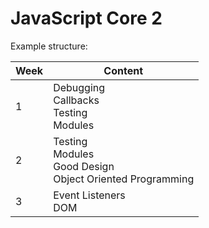  # JavaScript Core 2

 Example structure:

|Week | Content |
| --- | ------- |
| 1 | Debugging <br> Callbacks <br> Testing <br> Modules|
| 2 | Testing <br> Modules <br> Good Design <br> Object Oriented Programming|
| 3 | Event Listeners <br> DOM |
